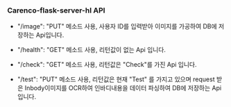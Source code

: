 ### Carenco-flask-server-hl API
- "/image": "PUT" 메소드 사용, 사용자 ID를 입력받아 이미지를 가공하여 DB에 저장하는 Api입니다.

- "/health": "GET" 메소드 사용, 리턴값이 없는 Api 입니다. 

- "/check": "GET" 메소드 사용, 리턴값은 "Check"를 가진 Api 입니다.

- "/test": "PUT" 메소드 사용, 리턴값은 현재 "Test" 를 가지고 있으며 request 받은 Inbody이미지를 OCR하여 인바디내용을 데이터 파싱하여 DB에 저장하는 Api입니다.

